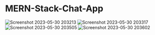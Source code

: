 # MERN-Stack-Chat-App  

![Screenshot 2023-05-30 203213](https://github.com/mdharis107/MERN-Stack-Chat-App/assets/104049398/1c1017b5-fecc-40dd-ae5b-2cf8c901b188)
![Screenshot 2023-05-30 203317](https://github.com/mdharis107/MERN-Stack-Chat-App/assets/104049398/31e78484-a350-44ed-9ab1-07de714c2f93)
![Screenshot 2023-05-30 203505](https://github.com/mdharis107/MERN-Stack-Chat-App/assets/104049398/b30647e1-ef54-47d6-987f-994fb2f6aac8)
![Screenshot 2023-05-30 203602](https://github.com/mdharis107/MERN-Stack-Chat-App/assets/104049398/8da169f0-b60b-4cdd-ac78-3a3e91e98144)
